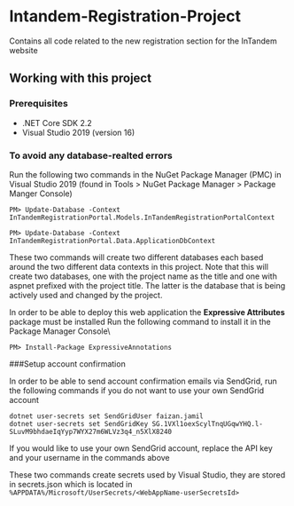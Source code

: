 # Intandem-Registration-Project

Contains all code related to the new registration section for the InTandem website

## Working with this project

### Prerequisites

* .NET Core SDK 2.2
* Visual Studio 2019 (version 16)

### To avoid any database-realted errors

Run the following two commands in the NuGet Package Manager (PMC) in Visual Studio 2019 (found in Tools > NuGet Package Manager > Package Manger Console)

    PM> Update-Database -Context InTandemRegistrationPortal.Models.InTandemRegistrationPortalContext
    
    PM> Update-Database -Context InTandemRegistrationPortal.Data.ApplicationDbContext

These two commands will create two different databases each based around the two different data contexts in this project. Note that this will create two databases, one with the project name as the title and one with aspnet prefixed with the project title. The latter is the database that is being actively used and changed by the project.

In order to be able to deploy this web application the **Expressive Attributes** package must be installed
Run the following command to install it in the Package Manager Console\
    
    PM> Install-Package ExpressiveAnnotations


###Setup account confirmation

In order to be able to send account confirmation emails via SendGrid, run the following commands if you do not want to use your own SendGrid account

    dotnet user-secrets set SendGridUser faizan.jamil
    dotnet user-secrets set SendGridKey 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

If you would like to use your own SendGrid account, replace the API key and your username in the commands above

These two commands create secrets used by Visual Studio, they are stored in secrets.json which is located in `%APPDATA%/Microsoft/UserSecrets/<WebAppName-userSecretsId>`
